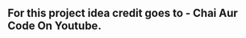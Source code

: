 <!-- ## Backend
Learning Backend From Chai Aur Code On Youtube.

Model Link(https://app.eraser.io/workspace/YtPqZ1VogxGy1jzIDkzj) -->

## For this project idea credit goes to - Chai Aur Code On Youtube.